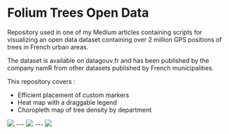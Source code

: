 # Folium Trees Open Data

Repository used in one of my Medium articles containing scripts for visualizing an open data dataset containing over 2 million GPS positions of trees in French urban areas.

The dataset is available on datagouv.fr and has been published by the company namR from other datasets published by French municipalities.

This repository covers : 
- Efficient placement of custom markers
- Heat map with a draggable legend
- Choropleth map of tree density by department

<img src="viz/markers.gif"/>
---
<img src="viz/heatmap.gif"/>
---
<img src="viz/choropleth.gif"/>

